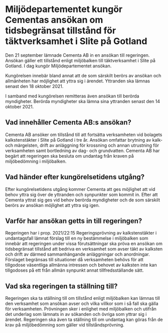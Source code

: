 # Miljödepartementet kungör Cementas ansökan om tidsbegränsat tillstånd för täktverksamhet i Slite på Gotland

Den 21 september lämnade Cementa AB in en ansökan till regeringen. Ansökan gäller ett tillstånd enligt miljöbalken till täktverksamhet i Slite på Gotland. I dag kungör Miljödepartementet ansökan.

Kungörelsen innebär bland annat att de som särskilt berörs av ansökan och allmänheten har möjlighet att yttra sig i ärendet. Yttranden ska lämnas senast den 18 oktober 2021.

I samband med kungörelsen remitteras även ansökan till berörda myndigheter. Berörda myndigheter ska lämna sina yttranden senast den 14 oktober 2021.

## Vad innehåller Cementa AB:s ansökan?

Cementa AB ansöker om tillstånd till att fortsätta verksamheten vid bolagets kalkstenstäkter i Slite på Gotland i tre år. Ansökan omfattar brytning av kalk- och märgelsten, drift av anläggning för krossning och annan utrustning för verksamheten samt bortledning av dag- och grundvatten. Cementa AB har begärt att regeringen ska besluta om undantag från kraven på miljöbedömning i miljöbalken.

## Vad händer efter kungörelsetidens utgång?

Efter kungörelsetidens utgång kommer Cementa att ges möjlighet att vid behov yttra sig över de yttranden och synpunkter som kommit in. Efter att Cementa yttrat sig ges vid behov berörda myndigheter och de som särskilt berörs av ansökan möjlighet att yttra sig igen.

## Varför har ansökan getts in till regeringen?

Regeringen har i prop. 2021/22:15 Regeringsprövning av kalkstenstäkter i undantagsfall lämnat förslag till en ny bestämmelse i miljöbalken som innebär att regeringen under vissa förutsättningar ska pröva en ansökan om tidsbegränsat tillstånd att bedriva en verksamhet som avser täkt av kalksten och drift av därmed sammanhängande anläggningar och anordningar. Förslaget begränsas till situationer då verksamheten behövs för att tillgodose väsentliga allmänna intressen och behovet av kalksten inte kan tillgodoses på ett från allmän synpunkt annat tillfredsställande sätt.

## Vad ska regeringen ta ställning till?

Regeringen ska ta ställning till om tillstånd enligt miljöbalken kan lämnas till den verksamhet som ansökan avser och vilka villkor som i så fall ska gälla för verksamheten. Prövningen sker i enlighet med miljöbalken och utifrån det underlag som lämnats in av sökanden och övriga som yttrar sig i ärendet. Regeringen ska även ta ställning till om undantag kan göras från de krav på miljöbedömning som gäller vid tillståndsprövning.
